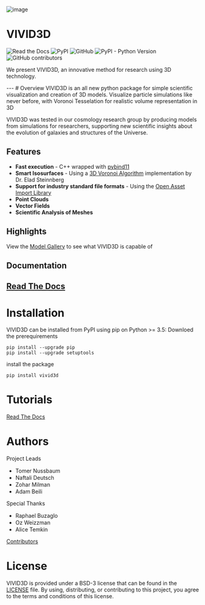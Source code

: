 ![image](https://github.com/GalaxyHunters/Vivid/blob/01788a5e3656dbaa048a48215a290dfb7f3dc831/vivid-cover.png?raw=true)

# VIVID3D
![Read the Docs](https://img.shields.io/readthedocs/vivid)
![PyPI](https://img.shields.io/pypi/v/vivid3d?label=pypi)
![GitHub](https://img.shields.io/github/license/GalaxyHunters/vivid)
![PyPI - Python Version](https://img.shields.io/pypi/pyversions/vivid3d)
![GitHub contributors](https://img.shields.io/github/contributors/GalaxyHunters/vivid)

<p>We present VIVID3D, an innovative method for research using 3D technology.</P>
---
# Overview
VIVID3D is an all new python package for simple scientific visualization and creation of 3D models. 
Visualize particle simulations like never before, with Voronoi Tesselation for realistic volume representation in 3D

VIVID3D was tested in our cosmology research group by producing models from simulations for researchers, supporting new scientific insights about the evolution of galaxies and structures of the Universe.

## Features
- **Fast execution** - C++ wrapped with [pybind11](https://github.com/pybind/pybind11)
- **Smart Isosurfaces** - Using a [3D Voronoi Algorithm](https://doi.org/10.1088/0067-0049/216/2/35) implementation by Dr. Elad Steinnberg
- **Support for industry standard file formats** - Using the [Open Asset Import Library](https://github.com/assimp/assimp)
- **Point Clouds**
- **Vector Fields**
- **Scientific Analysis of Meshes**

## Highlights
View the [Model Gallery](https://naftalide.wixsite.com/vivid) to see what VIVID3D is capable of
## Documentation

[Read The Docs](https://vivid.readthedocs.io/en/latest/)
---
# Installation
VIVID3D can be installed from PyPI using pip on Python >= 3.5:
Downloed the prerequirements
```
pip install --upgrade pip
pip install --upgrade setuptools
```

install the package
```
pip install vivid3d
```

# Tutorials
[Read The Docs](https://vivid.readthedocs.io/en/latest/)

# Authors
Project Leads
- Tomer Nussbaum <a href="https://github.com/tussbaum"><img src="https://images.weserv.nl/?url=avatars.githubusercontent.com/tussbaum&a=crop-22-0&mask=circle&mtrim"  width="15"/></a>
- Naftali Deutsch <a href="https://github.com/rslanis"><img src="https://images.weserv.nl/?url=avatars.githubusercontent.com/rslanis&a=crop-22-0&mask=circle&mtrim"  width="15"/></a>
- Zohar Milman <a href="https://github.com/ZoharMilman"><img src="https://images.weserv.nl/?url=avatars.githubusercontent.com/ZoharMilman&a=crop-22-0&mask=circle&mtrim"  width="15"/></a>
- Adam Beili <a href="https://github.com/Beilinson"><img src="https://images.weserv.nl/?url=avatars.githubusercontent.com/Beilinson&a=crop-22-0&mask=circle&mtrim" width="15"/></a>

Special Thanks
- Raphael Buzaglo <a href="https://github.com/raphae2118"><img src="https://images.weserv.nl/?url=avatars.githubusercontent.com/raphae2118&a=crop-22-0&mask=circle&mtrim"  class="logo" width="15"/></a>
- Oz Weizzman <a href="https://github.com/OzW1234"><img src="https://images.weserv.nl/?url=avatars.githubusercontent.com/OzW1234&a=crop-22-0&mask=circle&mtrim"  class="logo" width="15"/></a>
- Alice Temkin <a href="https://github.com/lazy-fox304"><img src="https://images.weserv.nl/?url=avatars.githubusercontent.com/lazy-fox304&a=crop-22-0&mask=circle&mtrim"  class="logo" width="15"/></a>

[Contributors](https://github.com/GalaxyHunters/vivid/graphs/contributors/)

# License
VIVID3D is provided under a BSD-3 license that can be found in the [LICENSE](https://github.com/GalaxyHunters/Vivid/blob/master/LICENSE) file. By using, distributing, or contributing to this project, you agree to the terms and conditions of this license.
